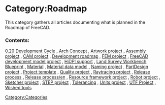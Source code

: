 # Category:Roadmap
This category gathers all articles documenting what is planned in the Roadmap of FreeCAD.

### Contents:

[0.20 Development Cycle](0.20_Development_Cycle.md) , [Arch Concept](Arch_Concept.md) , [Artwork project](Artwork_project.md) , [Assembly project](Assembly_project.md) , [CAM project](CAM_project.md) , [Development roadmap](Development_roadmap.md) , [FEM project](FEM_project.md) , [FreeCAD development model project](FreeCAD_development_model_project.md) , [HiDPI support](HiDPI_support.md) , [Land Survey Workbench Blueprint](Land_Survey_Workbench_Blueprint.md) , [Material](Material.md) , [Material data model](Material_data_model.md) , [Naming project](Naming_project.md) , [PartDesign project](PartDesign_project.md) , [Project template](Project_template.md) , [Quality project](Quality_project.md) , [Raytracing project](Raytracing_project.md) , [Release process](Release_process.md) , [Release process/en](Release_process/en.md) , [Resource framework project](Resource_framework_project.md) , [Robot project](Robot_project.md) , [Sketcher project](Sketcher_project.md) , [STEP project](STEP_project.md) , [Tolerancing](Tolerancing.md) , [Units project](Units_project.md) , [UTF Project](UTF_Project.md) , [Wished tools](Wished_tools.md)

[Category:Categories](Category:Categories.md)
